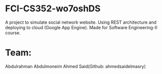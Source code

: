 # FCI-CS352-wo7oshDS
A project to simulate social network website. Using REST architecture and deploying to cloud (Google App Engine). Made for Software Engineering-II course.

# Team:
Abdulrahman Abdulmoneim
Ahmed Said(Github: ahmedsaidelmasry)

